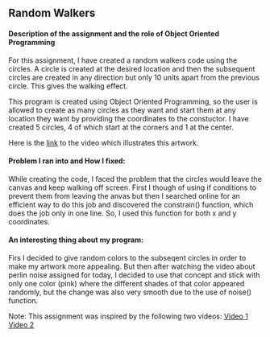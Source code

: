 ## Random Walkers

#### Description of the assignment and the role of Object Oriented Programming

For this assignment, I have created a random walkers code using the circles. A circle is created at the desired location and then the subsequent circles are created in any direction but only 10 units apart from the previous circle. This gives the walking effect.

This program is created using Object Oriented Programming, so the user is allowed to create as many circles as they want and start them at any location they want by providing the coordinates to the constuctor. I have created 5 circles, 4 of which start at the corners and 1 at the center.

Here is the [link]([link](https://drive.google.com/file/d/171gMOHYZsz195hOGGCe7wdBgZ0l9viOd/view?usp=sharing)) to the video which illustrates this artwork.


#### Problem I ran into and How I fixed:

While creating the code, I faced the problem that the circles would leave the canvas and keep walking off screen. First I though of using if conditions to prevent them from leaving the anvas but then I searched online for an efficient way to do this job and discovered the constrain() function, which does the job only in one line. So, I used this function for both x and y coordinates.

#### An interesting thing about my program:

Firs I decided to give random colors to the subseqent circles in order to make my artwork more appealing. But then after watching the video about perlin noise assigned for today, I decided to use that concept and stick with only one color (pink) where the different shades of that color appeared randomly, but the change was also very smooth due to the use of noise() function.

Note: This assignment was inspired by the following two videos:
[Video 1]([link](https://www.youtube.com/watch?v=rqecAdEGW6I))
[Video 2]([link](https://www.youtube.com/watch?v=8ZEMLCnn8v0))

